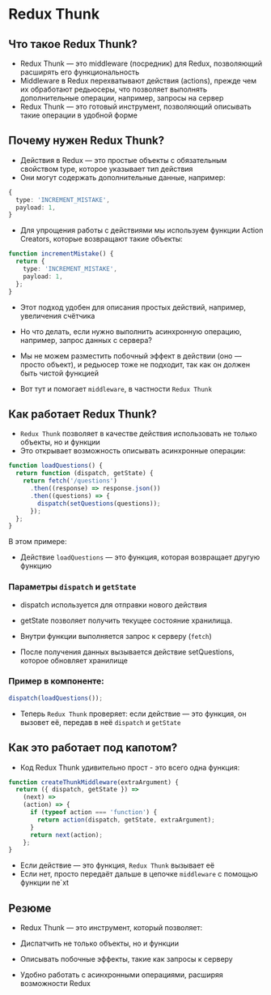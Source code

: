 # Redux Thunk

## Что такое Redux Thunk?

- Redux Thunk — это middleware (посредник) для Redux, позволяющий расширять его функциональность
- Middleware в Redux перехватывают действия (actions), прежде чем их обработают редьюсеры, что позволяет выполнять дополнительные операции, например, запросы на сервер
- Redux Thunk — это готовый инструмент, позволяющий описывать такие операции в удобной форме

## Почему нужен Redux Thunk?

- Действия в Redux — это простые объекты с обязательным свойством type, которое указывает тип действия
- Они могут содержать дополнительные данные, например:

```ts
{
  type: 'INCREMENT_MISTAKE',
  payload: 1,
}
```

- Для упрощения работы с действиями мы используем функции Action Creators, которые возвращают такие объекты:

```ts
function incrementMistake() {
  return {
    type: 'INCREMENT_MISTAKE',
    payload: 1,
  };
}
```

- Этот подход удобен для описания простых действий, например, увеличения счётчика
- Но что делать, если нужно выполнить асинхронную операцию, например, запрос данных с сервера?

- Мы не можем разместить побочный эффект в действии (оно — просто объект), и редьюсер тоже не подходит, так как он должен быть чистой функцией
- Вот тут и помогает `middleware`, в частности `Redux Thunk`

## Как работает Redux Thunk?

- `Redux Thunk` позволяет в качестве действия использовать не только объекты, но и функции
- Это открывает возможность описывать асинхронные операции:

```ts
function loadQuestions() {
  return function (dispatch, getState) {
    return fetch('/questions')
      .then((response) => response.json())
      .then((questions) => {
        dispatch(setQuestions(questions));
      });
  };
}
```

В этом примере:

- Действие `loadQuestions` — это функция, которая возвращает другую функцию

### Параметры `dispatch` и `getState`

- dispatch используется для отправки нового действия
- getState позволяет получить текущее состояние хранилища.

- Внутри функции выполняется запрос к серверу (`fetch`)
- После получения данных вызывается действие setQuestions, которое обновляет хранилище

### Пример в компоненте:

```ts
dispatch(loadQuestions());
```

- Теперь `Redux Thunk` проверяет: если действие — это функция, он вызовет её, передав в неё `dispatch` и `getState`

## Как это работает под капотом?

- Код Redux Thunk удивительно прост - это всего одна функция:

```ts
function createThunkMiddleware(extraArgument) {
  return ({ dispatch, getState }) =>
    (next) =>
    (action) => {
      if (typeof action === 'function') {
        return action(dispatch, getState, extraArgument);
      }
      return next(action);
    };
}
```

- Если действие — это функция, `Redux Thunk` вызывает её
- Если нет, просто передаёт дальше в цепочке `middleware` с помощью функции ne`xt

## Резюме

- Redux Thunk — это инструмент, который позволяет:

- Диспатчить не только объекты, но и функции
- Описывать побочные эффекты, такие как запросы к серверу
- Удобно работать с асинхронными операциями, расширяя возможности Redux
